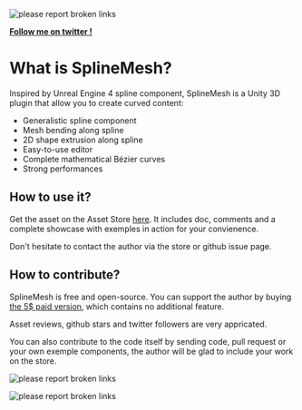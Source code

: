 ![please report broken links](https://s9.postimg.cc/5rf3y5lxr/bandeau_github.png)

**<a href="https://twitter.com/dumas181" target="_blank">Follow me on twitter !</a>**

# What is SplineMesh?

Inspired by Unreal Engine 4 spline component, SplineMesh is a Unity 3D plugin that allow you to create curved content:
 - Generalistic spline component
 - Mesh bending along spline
 - 2D shape extrusion along spline
 - Easy-to-use editor
 - Complete mathematical Bézier curves
 - Strong performances
 
## How to use it?
Get the asset on the Asset Store [here](https://assetstore.unity.com/packages/tools/modeling/splinemesh-104989). It includes doc, comments and a complete showcase with exemples in action for your convienence.

Don't hesitate to contact the author via the store or github issue page.

## How to contribute?
SplineMesh is free and open-source. You can support the author by buying [the 5$ paid version](https://assetstore.unity.com/packages/tools/modeling/splinemesh-paid-version-104998), which contains no additional feature.

Asset reviews, github stars and twitter followers are very appricated.

You can also contribute to the code itself by sending code, pull request or your own exemple components, the author will be glad to include your work on the store.

![please report broken links](https://s9.postimg.cc/mf6m0obkf/Showcase.png)

![please report broken links](https://s9.postimg.cc/foq4r9bjz/Road.png)
